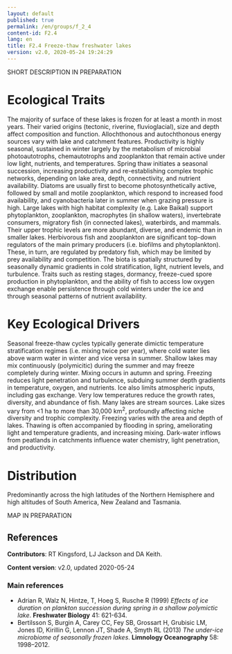 ```yaml
---
layout: default
published: true
permalink: /en/groups/f_2_4
content-id: F2.4
lang: en
title: F2.4 Freeze-thaw freshwater lakes
version: v2.0, 2020-05-24 19:24:29
---
```


SHORT DESCRIPTION IN PREPARATION

# Ecological Traits
 
The majority of surface of these lakes is frozen for at least a month in most years. Their varied origins (tectonic, riverine, fluvioglacial), size and depth affect composition and function. Allochthonous and autochthonous energy sources vary with lake and catchment features. Productivity is highly seasonal, sustained in winter largely by the metabolism of microbial photoautotrophs, chemautotrophs and zooplankton that remain active under low light, nutrients, and temperatures. Spring thaw initiates a seasonal succession, increasing productivity and re-establishing complex trophic networks, depending on lake area, depth, connectivity, and nutrient availability. Diatoms are usually first to become photosynthetically active, followed by small and motile zooplankton, which respond to increased food availability, and cyanobacteria later in summer when grazing pressure is high. Large lakes with high habitat complexity (e.g. Lake Baikal) support phytoplankton, zooplankton, macrophytes (in shallow waters), invertebrate consumers, migratory fish (in connected lakes), waterbirds, and mammals. Their upper trophic levels are more abundant, diverse, and endemic than in smaller lakes. Herbivorous fish and zooplankton are significant top-down regulators of the main primary producers (i.e. biofilms and phytoplankton). These, in turn, are regulated by predatory fish, which may be limited by prey availability and competition. The biota is spatially structured by seasonally dynamic gradients in cold stratification, light, nutrient levels, and turbulence. Traits such as resting stages, dormancy, freeze-cued spore production in phytoplankton, and the ability of fish to access low oxygen exchange enable persistence through cold winters under the ice and through seasonal patterns of nutrient availability.
 
# Key Ecological Drivers
 
Seasonal freeze-thaw cycles typically generate dimictic temperature stratification regimes (i.e. mixing twice per year), where cold water lies above warm water in winter and vice versa in summer. Shallow lakes may mix continuously (polymicitic) during the summer and may freeze completely during winter. Mixing occurs in autumn and spring. Freezing reduces light penetration and turbulence, subduing summer depth gradients in temperature, oxygen, and nutrients. Ice also limits atmospheric inputs, including gas exchange. Very low temperatures reduce the growth rates, diversity, and abundance of fish. Many lakes are stream sources. Lake sizes vary from <1 ha to more than 30,000 km<sup>2</sup>, profoundly affecting niche diversity and trophic complexity. Freezing varies with the area and depth of lakes. Thawing is often accompanied by flooding in spring, ameliorating light and temperature gradients, and increasing mixing. Dark-water inflows from peatlands in catchments influence water chemistry, light penetration, and productivity.
 
# Distribution
 
Predominantly across the high latitudes of the Northern Hemisphere and high altitudes of South America, New Zealand and Tasmania.

MAP IN PREPARATION

## References

**Contributors**: RT Kingsford, LJ Jackson and DA Keith.

**Content version**: v2.0, updated 2020-05-24

### Main references
* Adrian R, Walz N, Hintze, T, Hoeg S, Rusche R  (1999) *Effects of ice duration on plankton succession during spring in a shallow polymictic lake*. **Freshwater Biology**  41: 621-634.
* Bertilsson S, Burgin A, Carey CC, Fey SB, Grossart H, Grubisic LM, Jones ID, Kirillin G, Lennon JT, Shade A, Smyth RL  (2013) *The under-ice microbiome of seasonally frozen lakes*. **Limnology Oceanography** 58: 1998–2012.




